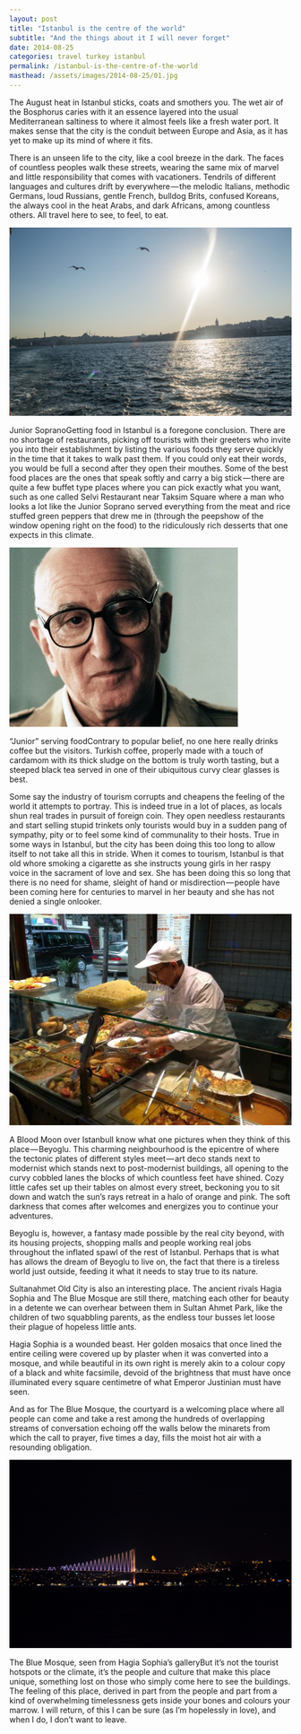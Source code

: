 ```yaml
---
layout: post
title: "Istanbul is the centre of the world"
subtitle: "And the things about it I will never forget"
date: 2014-08-25
categories: travel turkey istanbul
permalink: /istanbul-is-the-centre-of-the-world
masthead: /assets/images/2014-08-25/01.jpg
---
```

The August heat in Istanbul sticks, coats and smothers you. The wet air of the Bosphorus caries with it an essence layered into the usual Mediterranean saltiness to where it almost feels like a fresh water port. It makes sense that the city is the conduit between Europe and Asia, as it has yet to make up its mind of where it fits.

There is an unseen life to the city, like a cool breeze in the dark. The faces of countless peoples walk these streets, wearing the same mix of marvel and little responsibility that comes with vacationers. Tendrils of different languages and cultures drift by everywhere — the melodic Italians, methodic Germans, loud Russians, gentle French, bulldog Brits, confused Koreans, the always cool in the heat Arabs, and dark Africans, among countless others. All travel here to see, to feel, to eat.

![Junior Soprano](/assets/images/2014-08-25/01.jpg)

Junior SopranoGetting food in Istanbul is a foregone conclusion. There are no shortage of restaurants, picking off tourists with their greeters who invite you into their establishment by listing the various foods they serve quickly in the time that it takes to walk past them. If you could only eat their words, you would be full a second after they open their mouthes. Some of the best food places are the ones that speak softly and carry a big stick — there are quite a few buffet type places where you can pick exactly what you want, such as one called Selvi Restaurant near Taksim Square where a man who looks a lot like the Junior Soprano served everything from the meat and rice stuffed green peppers that drew me in (through the peepshow of the window opening right on the food) to the ridiculously rich desserts that one expects in this climate.

!["Junior" serving food](/assets/images/2014-08-25/02.jpg)

“Junior” serving foodContrary to popular belief, no one here really drinks coffee but the visitors. Turkish coffee, properly made with a touch of cardamom with its thick sludge on the bottom is truly worth tasting, but a steeped black tea served in one of their ubiquitous curvy clear glasses is best.

Some say the industry of tourism corrupts and cheapens the feeling of the world it attempts to portray. This is indeed true in a lot of places, as locals shun real trades in pursuit of foreign coin. They open needless restaurants and start selling stupid trinkets only tourists would buy in a sudden pang of sympathy, pity or to feel some kind of communality to their hosts. True in some ways in Istanbul, but the city has been doing this too long to allow itself to not take all this in stride. When it comes to tourism, Istanbul is that old whore smoking a cigarette as she instructs young girls in her raspy voice in the sacrament of love and sex. She has been doing this so long that there is no need for shame, sleight of hand or misdirection — people have been coming here for centuries to marvel in her beauty and she has not denied a single onlooker.

![Blood moon over Istanbul](/assets/images/2014-08-25/03.jpg)

A Blood Moon over IstanbulI know what one pictures when they think of this place — Beyoglu. This charming neighbourhood is the epicentre of where the tectonic plates of different styles meet — art deco stands next to modernist which stands next to post-modernist buildings, all opening to the curvy cobbled lanes the blocks of which countless feet have shined. Cozy little cafes set up their tables on almost every street, beckoning you to sit down and watch the sun’s rays retreat in a halo of orange and pink. The soft darkness that comes after welcomes and energizes you to continue your adventures.

Beyoglu is, however, a fantasy made possible by the real city beyond, with its housing projects, shopping malls and people working real jobs throughout the inflated spawl of the rest of Istanbul. Perhaps that is what has allows the dream of Beyoglu to live on, the fact that there is a tireless world just outside, feeding it what it needs to stay true to its nature.

Sultanahmet Old City is also an interesting place. The ancient rivals Hagia Sophia and The Blue Mosque are still there, matching each other for beauty in a detente we can overhear between them in Sultan Ahmet Park, like the children of two squabbling parents, as the endless tour busses let loose their plague of hopeless little ants.

Hagia Sophia is a wounded beast. Her golden mosaics that once lined the entire ceiling were covered up by plaster when it was converted into a mosque, and while beautiful in its own right is merely akin to a colour copy of a black and white facsimile, devoid of the brightness that must have once illuminated every square centimetre of what Emperor Justinian must have seen.

And as for The Blue Mosque, the courtyard is a welcoming place where all people can come and take a rest among the hundreds of overlapping streams of conversation echoing off the walls below the minarets from which the call to prayer, five times a day, fills the moist hot air with a resounding obligation.

![The Blue Mosque, seen from Hagia Sophia's Gallery](/assets/images/2014-08-25/04.jpg)

The Blue Mosque, seen from Hagia Sophia’s galleryBut it’s not the tourist hotspots or the climate, it’s the people and culture that make this place unique, something lost on those who simply come here to see the buildings. The feeling of this place, derived in part from the people and part from a kind of overwhelming timelessness gets inside your bones and colours your marrow. I will return, of this I can be sure (as I’m hopelessly in love), and when I do, I don’t want to leave.
